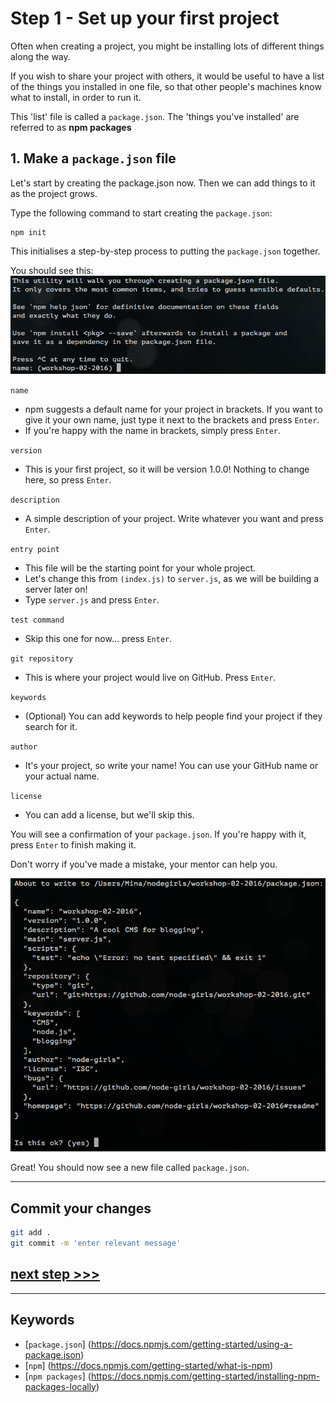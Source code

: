 # Step 1 - Set up your first project

Often when creating a project, you might be installing lots of different things along the way.

If you wish to share your project with others, it would be useful to have a list of the things you installed in one file, so that other people's machines know what to install, in order to run it.

This 'list' file is called a `package.json`.  The 'things you've installed' are referred to as **npm packages**

## 1. Make a `package.json` file

Let's start by creating the package.json now.  Then we can add things to it as the project grows.

Type the following command to start creating the `package.json`:

```
npm init
```
This initialises a step-by-step process to putting the `package.json` together.

You should see this:
![starting npm init](readme-images/step1-npm-init01.png)

`name`
* npm suggests a default name for your project in brackets.  If you want to give it your own name, just type it next to the brackets and press `Enter`.
* If you're happy with the name in brackets, simply press `Enter`.

`version`
* This is your first project, so it will be version 1.0.0!  Nothing to change here, so press `Enter`.

`description`
* A simple description of your project.  Write whatever you want and press `Enter`.

`entry point`
* This file will be the starting point for your whole project.
* Let's change this from `(index.js)` to `server.js`, as we will be building a server later on!
* Type `server.js` and press `Enter`.

`test command`
* Skip this one for now... press `Enter`.

`git repository`
* This is where your project would live on GitHub.  Press `Enter`.

`keywords`
* (Optional) You can add keywords to help people find your project if they search for it.

`author`
* It's your project, so write your name!  You can use your GitHub name or your actual name.

`license`
* You can add a license, but we'll skip this.

You will see a confirmation of your `package.json`.  If you're happy with it, press `Enter` to finish making it.

Don't worry if you've made a mistake, your mentor can help you.

![package.json confirmation](readme-images/step1-npm-init02.png)

Great!  You should now see a new file called `package.json`.

---
## Commit your changes

```bash
git add .
git commit -m 'enter relevant message'
```

## [**next step >>>**](step02.md)
---
## Keywords
* [`package.json`] (https://docs.npmjs.com/getting-started/using-a-package.json)
* [`npm`] (https://docs.npmjs.com/getting-started/what-is-npm)
* [`npm packages`] (https://docs.npmjs.com/getting-started/installing-npm-packages-locally)
